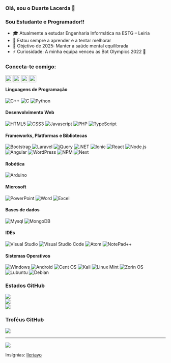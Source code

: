### Olá, sou o Duarte Lacerda 👋

### Sou Estudante e Programador!!

- 🎓 Atualmente a estudar Engenharia Informática na ESTG – Leiria  
- 🌱 Estou sempre a aprender e a tentar melhorar  
- 🥅 Objetivo de 2025: Manter a saúde mental equilibrada  
- ⚡ Curiosidade: A minha equipa venceu as Bot Olympics 2022 👑

### Conecta-te comigo:
<a href="https://www.twitch.tv/duarte_og"><img align="left" alt="Twitch" width="22px" src="https://www.shareicon.net/data/256x256/2016/10/18/844043_media_512x512.png" /></a>
<a href="https://twitter.com/duartelacerda1"><img align="left" alt="Twitter" width="22px" src="https://www.svgrepo.com/show/183608/twitter.svg" /></a>
<a href="https://www.facebook.com/Duarte.lacerda.PT/"><img align="left" alt="Facebook" width="22px" src="https://upload.wikimedia.org/wikipedia/commons/thumb/c/cd/Facebook_logo_%28square%29.png/240px-Facebook_logo_%28square%29.png" /></a>
<a href="https://www.instagram.com/duarte_lacerda/"><img align="left" alt="Instagram" width="22px" src="https://cdn-icons-png.flaticon.com/512/174/174855.png" /></a>

<br />

#### Linguagens de Programação
<img alt="C++" src="https://img.shields.io/badge/C%2B%2B-00599C?style=for-the-badge&logo=c%2B%2B&logoColor=white"/> <img alt="C" src="https://img.shields.io/badge/c-%2300599C.svg?style=for-the-badge&logo=c&logoColor=white"/> <img alt="Python" src="https://img.shields.io/badge/python-3670A0?style=for-the-badge&logo=python&logoColor=ffdd54"/>

#### Desenvolvimento Web
<img alt="HTML5" src="https://img.shields.io/badge/HTML5-E34F26?style=for-the-badge&logo=html5&logoColor=white"/> <img alt="CSS3" src="https://img.shields.io/badge/CSS3-1572B6?style=for-the-badge&logo=css3&logoColor=white"/> <img alt="Javascript" src="https://img.shields.io/badge/JavaScript-F7DF1E?style=for-the-badge&logo=javascript&logoColor=black"/> <img alt="PHP" src="https://img.shields.io/badge/PHP-777BB4?style=for-the-badge&logo=php&logoColor=white"/> <img alt="TypeScript" src="https://img.shields.io/badge/TypeScript-007ACC?style=for-the-badge&logo=typescript&logoColor=white"/>       

#### Frameworks, Platformas e Bibliotecas
<img alt="Bootstrap" src="https://img.shields.io/badge/Bootstrap-563D7C?style=for-the-badge&logo=bootstrap&logoColor=white"/> <img alt="Laravel" src="https://img.shields.io/badge/Laravel-FF2D20?style=for-the-badge&logo=laravel&logoColor=white"/> <img alt="jQuery" src="https://img.shields.io/badge/jQuery-FAA523?style=for-the-badge&logo=jquery&logoColor=white"/> <img alt=".NET" src="https://img.shields.io/badge/.NET-5C2D91?style=for-the-badge&logo=.net&logoColor=white"/> <img alt="Ionic" src="https://img.shields.io/badge/Ionic-3880FF?style=for-the-badge&logo=ionic&logoColor=white"/> <img alt="React" src="https://img.shields.io/badge/react-%2320232a.svg?style=for-the-badge&logo=react&logoColor=%2361DAFB"/> <img alt="Node.js" src="https://img.shields.io/badge/node.js-6DA55F?style=for-the-badge&logo=node.js&logoColor=white"/> <img alt="Angular" src="https://img.shields.io/badge/angular-%23DD0031.svg?style=for-the-badge&logo=angular&logoColor=white"/> <img alt="WordPress" src="https://img.shields.io/badge/WordPress-%23117AC9.svg?style=for-the-badge&logo=WordPress&logoColor=white"/> <img alt="NPM" src="https://img.shields.io/badge/NPM-%23CB3837.svg?style=for-the-badge&logo=npm&logoColor=white"/> <img alt="Next" src="https://img.shields.io/badge/Next-black?style=for-the-badge&logo=next.js&logoColor=white"/> 

#### Robótica
<img alt="Arduino" src="https://img.shields.io/badge/Arduino-00979C?style=for-the-badge&logo=arduino&logoColor=white"/>

#### Microsoft
<img alt="PowerPoint" src="https://img.shields.io/badge/Microsoft_PowerPoint-B7472A?style=for-the-badge&logo=microsoft-powerpoint&logoColor=white"/> <img alt="Word" src="https://img.shields.io/badge/Microsoft_Word-2B579A?style=for-the-badge&logo=microsoft-word&logoColor=white"/> <img alt="Excel" src="https://img.shields.io/badge/Microsoft_Excel-217346?style=for-the-badge&logo=microsoft-excel&logoColor=white"/>

#### Bases de dados
<img alt="Mysql" src="https://img.shields.io/badge/MySQL-00758F?style=for-the-badge&logo=mysql&logoColor=white"/> <img alt="MongoDB" src="https://img.shields.io/badge/MongoDB-%234ea94b.svg?style=for-the-badge&logo=mongodb&logoColor=white"/>

#### IDEs
<img alt="Visual Studio" src="https://img.shields.io/badge/Visual%20Studio-5C2D91.svg?style=for-the-badge&logo=visual-studio&logoColor=white"/> <img alt="Visual Studio Code" src="https://img.shields.io/badge/Visual%20Studio%20Code-0078d7.svg?style=for-the-badge&logo=visual-studio-code&logoColor=white"/> <img alt="Atom" src="https://img.shields.io/badge/Atom-%2366595C.svg?style=for-the-badge&logo=atom&logoColor=white"/> <img alt="NotePad++" src="https://img.shields.io/badge/Notepad++-90E59A.svg?style=for-the-badge&logo=notepad%2b%2b&logoColor=black"/>

#### Sistemas Operativos
<img alt="Windows" src="https://img.shields.io/badge/Windows-0078D6?style=for-the-badge&logo=windows&logoColor=white"/> <img alt="Android" src="https://img.shields.io/badge/Android-3DDC84?style=for-the-badge&logo=android&logoColor=white"/> <img alt="Cent OS" src="https://img.shields.io/badge/cent%20os-002260?style=for-the-badge&logo=centos&logoColor=F0F0F0"/> <img alt="Kali" src="https://img.shields.io/badge/Kali-268BEE?style=for-the-badge&logo=kalilinux&logoColor=white"/> <img alt="Linux Mint" src="https://img.shields.io/badge/Linux%20Mint-87CF3E?style=for-the-badge&logo=Linux%20Mint&logoColor=white"/> <img alt="Zorin OS" src="https://img.shields.io/badge/-Zorin%20OS-%2310AAEB?style=for-the-badge&logo=zorin&logoColor=white"/> <img alt="Lubuntu" src="https://img.shields.io/badge/-Lubuntu-%230065C2?style=for-the-badge&logo=lubuntu&logoColor=white"/> <img alt="Debian" src="https://img.shields.io/badge/Debian-D70A53?style=for-the-badge&logo=debian&logoColor=white"/>

### Estados GitHub
![](https://github-readme-stats.vercel.app/api?username=DuarteLacerda&theme=dark&hide_border=false&include_all_commits=false&count_private=true)<br/>
![](https://nirzak-streak-stats.vercel.app/?user=DuarteLacerda&theme=dark&hide_border=false)<br/>
![](https://github-readme-stats.vercel.app/api/top-langs/?username=DuarteLacerda&theme=dark&hide_border=false&include_all_commits=false&count_private=true&layout=compact)

### Troféus GitHub
![](https://github-profile-trophy.vercel.app/?username=DuarteLacerda&theme=radical&no-frame=false&no-bg=true&margin-w=4)

---
[![](https://visitcount.itsvg.in/api?id=DuarteLacerda&icon=0&color=0)](https://visitcount.itsvg.in)

Insígnias: <a href="https://github.com/Ileriayo/markdown-badges">Ileriayo</a>
